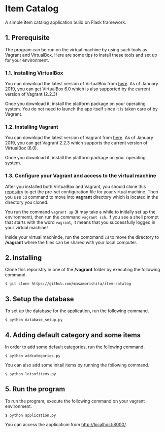 # Item Catalog
A simple item catalog application build on Flask framework.

## 1. Prerequisite
The program can be run on the virtual machine by using such tools as Vagrant and VirtualBox.
Here are some tips to install these tools and set up for your environment.

### 1.1. Installing VirtualBox
You can download the latest version of VirtualBox from [here](https://www.virtualbox.org/wiki/Downloads). As of January 2019, you can get VirtualBox 6.0 which is also supported by the current version of Vagrant (2.2.3)

Once you download it, install the platform package on your operating system. You do not need to launch the app itself since it is taken care of by Vagrant.


### 1.2. Installing Vagrant
You can download the latest version of Vagrant from [here](https://www.vagrantup.com/downloads.html). As of January 2019, you can get Vagrant 2.2.3 which supports the current version of VirtualBox (6.0).

Once you download it, install the platform package on your operating system.

### 1.3. Configure your Vagrant and access to the virtual machine
After you installed both VirtualBox and Vagrant, you should clone this [repositry](https://github.com/udacity/fullstack-nanodegree-vm) to get the pre-set configuration file for your virtual machine.
Then you use `cd` command to move into **vagrant** directory which is located in the directory you cloned.

You run the command `vagrant up` (it may take a while to initially set up the environment), then run the command `vagrant ssh`.
If you see a shell prompt that starts with the word `vagrant`, it means that you successfully logged in your virtual machine!

Inside your virtual machinde, run the comomand `cd` to move the directory to **/vagrant** where the files can be shared with your local computer.


## 2. Installing
Clone this reporistry in one of the **/vagrant** folder by executing the following command.
```
$ git clone https://github.com/masamorishita/item-catalog
```

## 3. Setup the database
To set up the database for the application, run the following command.
```
$ python database_setup.py
```

## 4. Adding default category and some items
In order to add some default categories, run the following command.
```
$ python addcategories.py
```

You can also add some initail items by running the following command.
```
$ python lotsofitems.py
```

## 5. Run the program
To run the program, execute the following command on your vagrant environment.
```
$ python application.py
```

You can access the applicatioin from [http://localhost:8000/](http://localhost:8000/).
